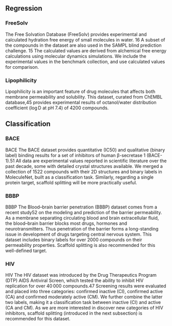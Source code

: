 ## Regression 

### FreeSolv
The Free Solvation Database (FreeSolv) provides experimental and calculated hydration free energy of small molecules in water.
16 A subset of the compounds in the dataset are also used in the SAMPL blind prediction challenge.
15 The calculated values are derived from alchemical free energy calculations using molecular dynamics simulations.
We include the experimental values in the benchmark collection, and use calculated values for comparison.

### Lipophilicity
Lipophilicity is an important feature of drug molecules that affects both membrane permeability and solubility.
This dataset, curated from ChEMBL database,45 provides experimental results of octanol/water distribution coefficient (log D at pH 7.4)
of 4200 compounds.

## Classification

### BACE
BACE The BACE dataset provides quantitative (IC50) and qualitative (binary label) binding results for a set of 
inhibitors of human β-secretase 1 (BACE-1).51 All data are experimental values reported in scientific literature over 
the past decade, some with detailed crystal structures available. We merged a collection of 1522 compounds with their 
2D structures and binary labels in MoleculeNet, built as a classification task. Similarly, regarding a single protein 
target, scaffold splitting will be more practically useful.

### BBBP
BBBP The Blood–brain barrier penetration (BBBP) dataset comes from a recent study52 on the modeling and
prediction of the barrier permeability. As a membrane separating circulating blood and brain extracellular fluid,
the blood–brain barrier blocks most drugs, hormones and neurotransmitters. Thus penetration of the barrier forms a 
long-standing issue in development of drugs targeting central nervous system. This dataset includes binary labels 
for over 2000 compounds on their permeability properties. Scaffold splitting is also recommended for this well-defined
target.

### HIV
HIV The HIV dataset was introduced by the Drug Therapeutics Program (DTP) AIDS Antiviral Screen, which tested the
ability to inhibit HIV replication for over 40 000 compounds.47 Screening results were evaluated and placed into 
three categories: confirmed inactive (CI), confirmed active (CA) and confirmed moderately active (CM).
We further combine the latter two labels, making it a classification task between inactive (CI) and active (CA and CM).
As we are more interested in discover new categories of HIV inhibitors, scaffold splitting (introduced in the next subsection)
is recommended for this dataset.
